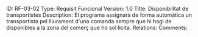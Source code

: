 ID: RF-03-02
Type: Requisit Funcional
Version: 1.0
Title: Disponibilitat de transportistes
Description: El programa assignarà de forma automàtica un transportista pel lliurament d'una comanda sempre que hi hagi de disponibles a la zona del comerç que ho sol·licita.
Relations:
Comments:
